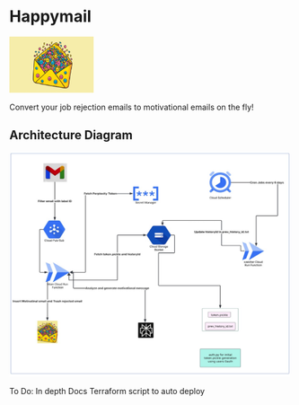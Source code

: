 # Happymail
<img src="https://github.com/humblelad/happymail/blob/main/images/happymail.jpg"  width="150" height="100">


Convert your job rejection emails to motivational emails on the fly!

## Architecture Diagram
<img src="https://github.com/humblelad/happymail/blob/main/images/arch.jpg"  width="500" height="400">

To Do:
In depth Docs
Terraform script to auto deploy
